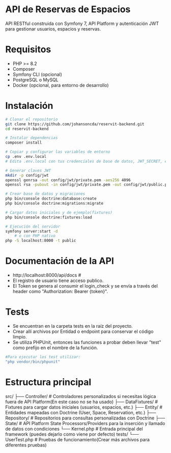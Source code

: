# API de Reservas de Espacios

API RESTful construida con Symfony 7, API Platform y autenticación JWT para gestionar usuarios, espacios y reservas.

# Requisitos

- PHP >= 8.2
- Composer
- Symfony CLI (opcional)
- PostgreSQL o MySQL
- Docker (opcional, para entorno de desarrollo)

# Instalación

```bash
# Clonar el repositorio
git clone https://github.com/johansoncda/reservit-backend.git
cd reservit-backend

# Instalar dependencias
composer install

# Copiar y configurar las variables de entorno
cp .env .env.local
# Edita .env.local con tus credenciales de base de datos, JWT_SECRET, etc.

# Generar claves JWT
mkdir -p config/jwt
openssl genrsa -out config/jwt/private.pem -aes256 4096
openssl rsa -pubout -in config/jwt/private.pem -out config/jwt/public.pem

# Crear base de datos y migraciones
php bin/console doctrine:database:create
php bin/console doctrine:migrations:migrate

# Cargar datos iniciales y de ejemplo(fixtures)
php bin/console doctrine:fixtures:load

# Ejecución del servidor
symfony server:start -d
    # o con PHP nativo
php -S localhost:8000 -t public

```

# Documentación de la API

- http://localhost:8000/api/docs #
- El registro de usuario tiene acceso publico.
- El Token se genera al consumir el login_check y se envía a través del header como "Authorization: Bearer {token}".

# Tests

- Se encuentran en la carpeta tests en la raíz del proyecto.
- Crear allí archivos por Entidad o endpoint para conservar el código limpio.
- Se utiliza PHPUnit, entonces las funciones a probar deben llevar "test" como prefijo en el nombre de la función.

```bash
#Para ejecutar los test utilizar:
"php vendor/bin/phpunit" 

```

# Estructura principal

src/
├── Controller/              # Controladores personalizados si necesitas lógica fuera de API Platform(En este caso no se ha usado)
├── DataFixtures/            # Fixtures para cargar datos iniciales (usuarios, espacios, etc.)
├── Entity/                  # Entidades mapeadas con Doctrine (User, Space, Reservation, etc.)
├── Repository/              # Repositorios para consultas personalizadas con Doctrine
├── State/                   # API Platform State Processors/Providers para la inserción y llamado de datos con condiciones
└── Kernel.php               # Entrada principal del framework (puedes dejarlo como viene por defecto)
tests/
└── UserTest.php             # Pruebas de funcionamiento(Crear más archivos para diferentes pruebas)

